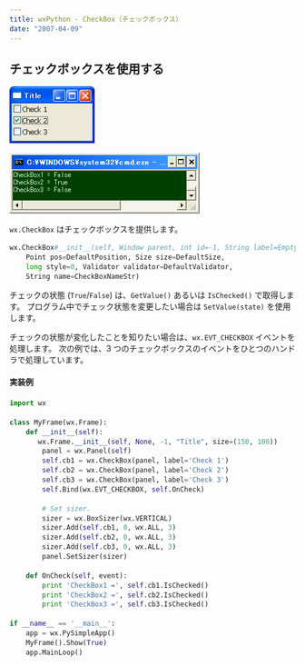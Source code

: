```yaml
---
title: wxPython - CheckBox（チェックボックス）
date: "2007-04-09"
---
```


チェックボックスを使用する
----

![./image/20070409-check_box.png](./image/20070409-check_box.png)

![./image/20070409-check_box2.png](./image/20070409-check_box2.png)

`wx.CheckBox` はチェックボックスを提供します。

```python
wx.CheckBox#__init__(self, Window parent, int id=-1, String label=EmptyString,
    Point pos=DefaultPosition, Size size=DefaultSize,
    long style=0, Validator validator=DefaultValidator,
    String name=CheckBoxNameStr)
```

チェックの状態 (`True`/`False`) は、`GetValue()` あるいは `IsChecked()` で取得します。
プログラム中でチェック状態を変更したい場合は `SetValue(state)` を使用します。

チェックの状態が変化したことを知りたい場合は、`wx.EVT_CHECKBOX` イベントを処理します。
次の例では、3 つのチェックボックスのイベントをひとつのハンドラで処理しています。

#### 実装例

```python
import wx

class MyFrame(wx.Frame):
    def __init__(self):
       wx.Frame.__init__(self, None, -1, "Title", size=(150, 100))
        panel = wx.Panel(self)
        self.cb1 = wx.CheckBox(panel, label='Check 1')
        self.cb2 = wx.CheckBox(panel, label='Check 2')
        self.cb3 = wx.CheckBox(panel, label='Check 3')
        self.Bind(wx.EVT_CHECKBOX, self.OnCheck)

        # Set sizer.
        sizer = wx.BoxSizer(wx.VERTICAL)
        sizer.Add(self.cb1, 0, wx.ALL, 3)
        sizer.Add(self.cb2, 0, wx.ALL, 3)
        sizer.Add(self.cb3, 0, wx.ALL, 3)
        panel.SetSizer(sizer)

    def OnCheck(self, event):
        print 'CheckBox1 =', self.cb1.IsChecked()
        print 'CheckBox2 =', self.cb2.IsChecked()
        print 'CheckBox3 =', self.cb3.IsChecked()

if __name__ == '__main__':
    app = wx.PySimpleApp()
    MyFrame().Show(True)
    app.MainLoop()
```

